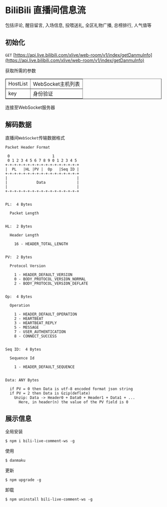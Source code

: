 # BiliBili 直播间信息流
包括评论, 醒目留言, 入场信息, 投喂送礼, 全区礼物广播, 总榜排行, 人气值等  

## 初始化
`GET` [https://api.live.bilibili.com/xlive/web-room/v1/index/getDanmuInfo](https://api.live.bilibili.com/xlive/web-room/v1/index/getDanmuInfo)  

获取所需的参数  

<table border="1" cellpadding="1" cellspacing="1" style="width:500px">
    <tbody>
        <tr>
            <td>HostList</td>
            <td>WebSocket主机列表</td>
        </tr>
        <tr>
            <td>key</td>
            <td>身份验证</td>
        </tr>
    </tbody>
</table>

连接至WebSocket服务器

## 解码数据
直播间`WebSocket`传输数据格式
```
Packet Header Format

 0                   1           
 0 1 2 3 4 5 6 7 8 9 0 1 2 3 4 5 
+-+-+-+-+-+-+-+-+-+-+-+-+-+-+-+-+
|  PL   |HL |PV |  Op   |Seq ID |
+-+-+-+-+-+-+-+-+-+-+-+-+-+-+-+-+
|                               |
|             Data              |
|                               |
+-+-+-+-+-+-+-+-+-+-+-+-+-+-+-+-+


PL:  4 Bytes

  Packet Length


HL:  2 Bytes

  Header Length

    16 - HEADER_TOTAL_LENGTH


PV:  2 Bytes

  Protocol Version
  
    1 - HEADER_DEFAULT_VERSION
    0 - BODY_PROTOCOL_VERSION_NORMAL
    2 - BODY_PROTOCOL_VERSION_DEFLATE


Op:  4 Bytes

  Operation

    1 - HEADER_DEFAULT_OPERATION
    2 - HEARTBEAT
    3 - HEARTBEAT_REPLY
    5 - MESSAGE
    7 - USER_AUTHENTICATION
    8 - CONNECT_SUCCESS


Seq ID:  4 Bytes

  Sequence Id

    1 - HEADER_DEFAULT_SEQUENCE


Data: ANY Bytes

  if PV = 0 then Data is utf-8 encoded format json string
  if PV = 2 then Data is Gzip(deflate)
    Unzip: Data -> Header0 + Data0 + Header1 + Data1 + ...
      Here, in header(n) the value of the PV field is 0

```

## 展示信息
全局安装
```
$ npm i bili-live-comment-ws -g
```
使用
```
$ danmaku
```
更新
```
$ npm upgrade -g
```
卸载
```
$ npm uninstall bili-live-comment-ws -g
```
